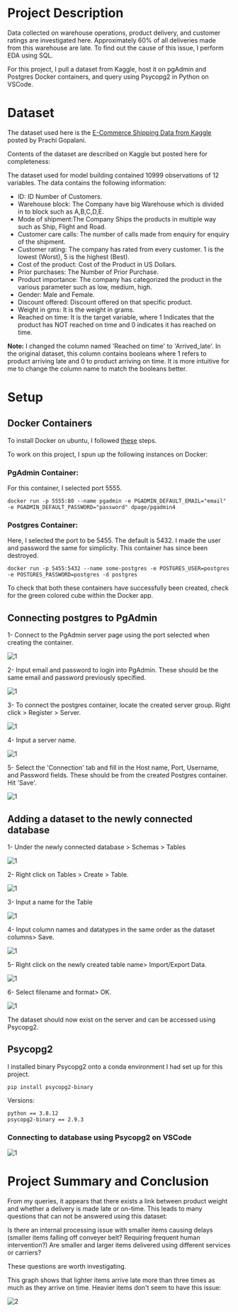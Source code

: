 # Project Description

Data collected on warehouse operations, product delivery, and customer ratings are investigated here. Approximately 60% of all deliveries made from this warehouse are late. To find out the cause of this issue, I perform EDA using SQL.

For this project, I pull a dataset from Kaggle, host it on pgAdmin and Postgres Docker containers, and query using Psycopg2 in Python on VSCode.

# Dataset

The dataset used here is the [E-Commerce Shipping Data from Kaggle](https://www.kaggle.com/datasets/prachi13/customer-analytics) posted by Prachi Gopalani. 

Contents of the dataset are described on Kaggle but posted here for completeness:

The dataset used for model building contained 10999 observations of 12 variables.
The data contains the following information:

- ID: ID Number of Customers.
- Warehouse block: The Company have big Warehouse which is divided in to block such as A,B,C,D,E.
- Mode of shipment:The Company Ships the products in multiple way such as Ship, Flight and Road.
- Customer care calls: The number of calls made from enquiry for enquiry of the shipment.
- Customer rating: The company has rated from every customer. 1 is the lowest (Worst), 5 is the highest (Best).
- Cost of the product: Cost of the Product in US Dollars.
- Prior purchases: The Number of Prior Purchase.
- Product importance: The company has categorized the product in the various parameter such as low, medium, high.
- Gender: Male and Female.
- Discount offered: Discount offered on that specific product.
- Weight in gms: It is the weight in grams.
- Reached on time: It is the target variable, where 1 Indicates that the product has NOT reached on time and 0 indicates it has reached on time.

**Note:** I changed the column named 'Reached on time' to 'Arrived_late'. In the original dataset, this column contains booleans where 1 refers to product arriving late and 0 to product arriving on time. It is more intuitive for me to change the column name to match the booleans better.

# Setup
## Docker Containers

To install Docker on ubuntu, I followed [these](https://docs.docker.com/desktop/install/ubuntu/) steps.

To work on this project, I spun up the following instances on Docker:

### PgAdmin Container:

For this container, I selected port 5555.

```
docker run -p 5555:80 --name pgadmin -e PGADMIN_DEFAULT_EMAIL="email" -e PGADMIN_DEFAULT_PASSWORD="password" dpage/pgadmin4
```

### Postgres Container:

Here, I selected the port to be 5455. The default is 5432. I made the user and password the same for simplicity. This container has since been destroyed.
```
docker run -p 5455:5432 --name some-postgres -e POSTGRES_USER=postgres -e POSTGRES_PASSWORD=postgres -d postgres
```

To check that both these containers have successfully been created, check for the green colored cube within the Docker app.

## Connecting postgres to PgAdmin

1- Connect to the PgAdmin server page using the port selected when creating the container.

![1](1.png)

2- Input email and password to login into PgAdmin. These should be the same email and password previously specified.

![1](2.png)

3- To connect the postgres container, locate the created server group. Right click > Register > Server.

![1](5.png)

4- Input a server name.

![1](6.png)

5- Select the 'Connection' tab and fill in the Host name, Port, Username, and Password fields. These should be from the created Postgres container. Hit 'Save'.

![1](7.png)

## Adding a dataset to the newly connected database

1- Under the newly connected database > Schemas > Tables 

![1](16.png)

2- Right click on Tables > Create > Table.

![1](8.png)

3- Input a name for the Table

![1](9.png)

4- Input column names and datatypes in the same order as the dataset columns> Save.

![1](10.png)

5- Right click on the newly created table name> Import/Export Data.

![1](11.png)

6- Select filename and format> OK.

![1](12.png)

The dataset should now exist on the server and can be accessed using Psycopg2.




## Psycopg2

I installed binary Psycopg2 onto a conda environment I had set up for this project. 


```
pip install psycopg2-binary
```

Versions:

```
python == 3.8.12
psycopg2-binary == 2.9.3
```

### Connecting to database using Psycopg2 on VSCode

![1](14.png)
# Project Summary and Conclusion

From my queries, it appears that there exists a link between product weight and whether a delivery is made late or on-time. This leads to many questions that can not be answered using this dataset:

Is there an internal processing issue with smaller items causing delays (smaller items falling off conveyer belt? Requiring frequent human intervention?) Are smaller and larger items delivered using different services or carriers?

These questions are worth investigating.

This graph shows that lighter items arrive late more than three times as much as they arrive on time. Heavier items don't seem to have this issue:

![2](graph_visualiser-1662571557102.png)